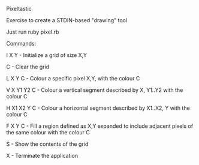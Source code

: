 Pixeltastic

Exercise to create a STDIN-based "drawing" tool

Just run ruby pixel.rb

Commands:

I X Y       - Initialize a grid of size X,Y

C           - Clear the grid

L X Y C     - Colour a specific pixel X,Y, with the colour C

V X Y1 Y2 C - Colour a vertical segment described by X, Y1..Y2 with the colour C

H X1 X2 Y C - Colour a horizontal segment described by X1..X2, Y with the colour C

F X Y C     - Fill a region defined as X,Y expanded to include adjacent pixels of the same colour with the colour C

S           - Show the contents of the grid

X           - Terminate the application